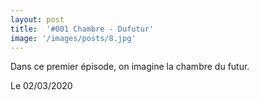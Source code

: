 ```yaml
---
layout: post
title:  '#001 Chambre - Dufutur'
image: '/images/posts/8.jpg'
---
```


Dans ce premier épisode, on imagine la chambre du futur.

Le 02/03/2020
